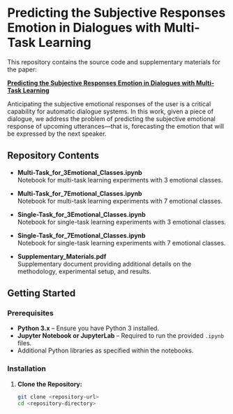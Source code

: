 # Predicting the Subjective Responses Emotion in Dialogues with Multi-Task Learning

This repository contains the source code and supplementary materials for the paper:

**[Predicting the Subjective Responses Emotion in Dialogues with Multi-Task Learning](https://link.springer.com/chapter/10.1007/978-3-031-36616-1_55)**

Anticipating the subjective emotional responses of the user is a critical capability for automatic dialogue systems. In this work, given a piece of dialogue, we address the problem of predicting the subjective emotional response of upcoming utterances—that is, forecasting the emotion that will be expressed by the next speaker.

## Repository Contents

- **Multi-Task_for_3Emotional_Classes.ipynb**  
  Notebook for multi-task learning experiments with 3 emotional classes.

- **Multi-Task_for_7Emotional_Classes.ipynb**  
  Notebook for multi-task learning experiments with 7 emotional classes.

- **Single-Task_for_3Emotional_Classes.ipynb**  
  Notebook for single-task learning experiments with 3 emotional classes.

- **Single-Task_for_7Emotional_Classes.ipynb**  
  Notebook for single-task learning experiments with 7 emotional classes.

- **Supplementary_Materials.pdf**  
  Supplementary document providing additional details on the methodology, experimental setup, and results.

## Getting Started

### Prerequisites

- **Python 3.x** – Ensure you have Python 3 installed.
- **Jupyter Notebook or JupyterLab** – Required to run the provided `.ipynb` files.
- Additional Python libraries as specified within the notebooks.

### Installation

1. **Clone the Repository:**

   ```bash
   git clone <repository-url>
   cd <repository-directory>
